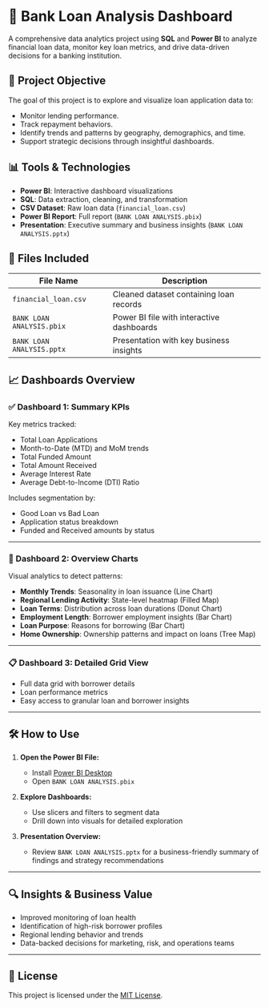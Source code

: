 # 🏦 Bank Loan Analysis Dashboard

A comprehensive data analytics project using **SQL** and **Power BI** to analyze financial loan data, monitor key loan metrics, and drive data-driven decisions for a banking institution.

## 📌 Project Objective

The goal of this project is to explore and visualize loan application data to:
- Monitor lending performance.
- Track repayment behaviors.
- Identify trends and patterns by geography, demographics, and time.
- Support strategic decisions through insightful dashboards.

## 📊 Tools & Technologies

- **Power BI**: Interactive dashboard visualizations
- **SQL**: Data extraction, cleaning, and transformation
- **CSV Dataset**: Raw loan data (`financial_loan.csv`)
- **Power BI Report**: Full report (`BANK LOAN ANALYSIS.pbix`)
- **Presentation**: Executive summary and business insights (`BANK LOAN ANALYSIS.pptx`)

## 📂 Files Included

| File Name | Description |
|----------|-------------|
| `financial_loan.csv` | Cleaned dataset containing loan records |
| `BANK LOAN ANALYSIS.pbix` | Power BI file with interactive dashboards |
| `BANK LOAN ANALYSIS.pptx` | Presentation with key business insights |

## 📈 Dashboards Overview

### ✅ Dashboard 1: Summary KPIs

Key metrics tracked:
- Total Loan Applications
- Month-to-Date (MTD) and MoM trends
- Total Funded Amount
- Total Amount Received
- Average Interest Rate
- Average Debt-to-Income (DTI) Ratio

Includes segmentation by:
- Good Loan vs Bad Loan
- Application status breakdown
- Funded and Received amounts by status


---

### 📍 Dashboard 2: Overview Charts

Visual analytics to detect patterns:
- **Monthly Trends**: Seasonality in loan issuance (Line Chart)
- **Regional Lending Activity**: State-level heatmap (Filled Map)
- **Loan Terms**: Distribution across loan durations (Donut Chart)
- **Employment Length**: Borrower employment insights (Bar Chart)
- **Loan Purpose**: Reasons for borrowing (Bar Chart)
- **Home Ownership**: Ownership patterns and impact on loans (Tree Map)

---

### 📋 Dashboard 3: Detailed Grid View

- Full data grid with borrower details
- Loan performance metrics
- Easy access to granular loan and borrower insights

---

## 🛠️ How to Use

1. **Open the Power BI File:**
   - Install [Power BI Desktop](https://powerbi.microsoft.com/desktop)
   - Open `BANK LOAN ANALYSIS.pbix`

2. **Explore Dashboards:**
   - Use slicers and filters to segment data
   - Drill down into visuals for detailed exploration

3. **Presentation Overview:**
   - Review `BANK LOAN ANALYSIS.pptx` for a business-friendly summary of findings and strategy recommendations

---

## 🔍 Insights & Business Value

- Improved monitoring of loan health
- Identification of high-risk borrower profiles
- Regional lending behavior and trends
- Data-backed decisions for marketing, risk, and operations teams

---

## 📄 License

This project is licensed under the [MIT License](LICENSE).

